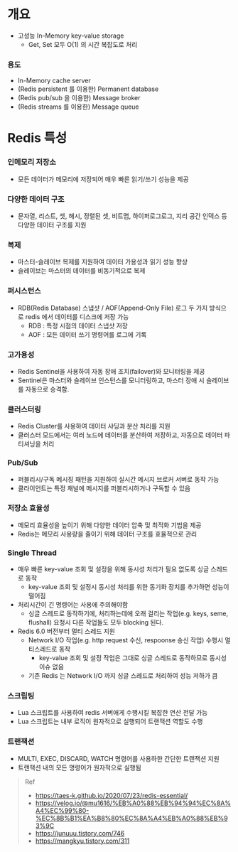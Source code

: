 # 개요
* 고성능 In-Memory key-value storage
  * Get, Set 모두 O(1) 의 시간 복잡도로 처리

### 용도
* In-Memory cache server
* (Redis persistent 를 이용한) Permanent database
* (Redis pub/sub 을 이용한) Message broker
* (Redis streams 를 이용한) Message queue


# Redis 특성
### 인메모리 저장소
* 모든 데이터가 메모리에 저장되어 매우 빠른 읽기/쓰기 성능을 제공

### 다양한 데이터 구조
* 문자열, 리스트, 셋, 해시, 정렬된 셋, 비트맵, 하이퍼로그로그, 지리 공간 인덱스 등 다양한 데이터 구조를 지원

### 복제
* 마스터-슬레이브 복제를 지원하여 데이터 가용성과 읽기 성능 향상
* 슬레이브는 마스터의 데이터를 비동기적으로 복제

### 퍼시스턴스
* RDB(Redis Database) 스냅샷 / AOF(Append-Only File) 로그 두 가지 방식으로 redis 에서 데이터를 디스크에 저장 가능
  * RDB : 특정 시점의 데이터 스냅샷 저장
  * AOF : 모든 데이터 쓰기 명령어를 로그에 기록

### 고가용성
* Redis Sentinel을 사용하여 자동 장애 조치(failover)와 모니터링을 제공
* Sentinel은 마스터와 슬레이브 인스턴스를 모니터링하고, 마스터 장애 시 슬레이브를 자동으로 승격함.

### 클러스터링
* Redis Cluster를 사용하여 데이터 샤딩과 분산 처리를 지원
* 클러스터 모드에서는 여러 노드에 데이터를 분산하여 저장하고, 자동으로 데이터 파티셔닝을 처리

### Pub/Sub
* 퍼블리시/구독 메시징 패턴을 지원하여 실시간 메시지 브로커 서버로 동작 가능
* 클라이언트는 특정 채널에 메시지를 퍼블리시하거나 구독할 수 있음

### 저장소 효율성
* 메모리 효율성을 높이기 위해 다양한 데이터 압축 및 최적화 기법을 제공
* Redis는 메모리 사용량을 줄이기 위해 데이터 구조를 효율적으로 관리

### Single Thread
* 매우 빠른 key-value 조회 및 설정을 위해 동시성 처리가 필요 없도록 싱글 스레드로 동작
  * key-value 조회 및 설정시 동시성 처리를 위한 동기화 장치를 추가하면 성능이 떨어짐
* 처리시간이 긴 명령어는 사용에 주의해야함
  * 싱글 스레드로 동작하기에, 처리하는데에 오래 걸리는 작업(e.g. keys, seme, flushall) 요청시 다른 작업들도 모두 blocking 된다.
* Redis 6.0 버전부터 멀티 스레드 지원
  * Network I/O 작업(e.g. http request 수신, respoonse 송신 작업) 수행시 멀티스레드로 동작
    * key-value 조회 및 설정 작업은 그대로 싱글 스레드로 동작하므로 동시성 이슈 없음
  * 기존 Redis 는 Network I/O 까지 싱글 스레드로 처리하여 성능 저하가 큼

### 스크립팅
* Lua 스크립트를 사용하여 redis 서버애게 수행시킬 복잡한 연산 전달 가능 
* Lua 스크립트는 내부 로직이 원자적으로 실행되어 트랜잭션 역할도 수행

### 트랜잭션
* MULTI, EXEC, DISCARD, WATCH 명령어를 사용하한 간단한 트랜잭션 지원
* 트랜잭션 내의 모든 명령어가 원자적으로 실행됨


> Ref
> * https://taes-k.github.io/2020/07/23/redis-essential/
> * https://velog.io/@mu1616/%EB%A0%88%EB%94%94%EC%8A%A4%EC%99%80-%EC%8B%B1%EA%B8%80%EC%8A%A4%EB%A0%88%EB%93%9C
> * https://junuuu.tistory.com/746
> * https://mangkyu.tistory.com/311

